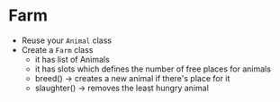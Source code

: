 # Farm

- Reuse your `Animal` class
- Create a `Farm` class
  - it has list of Animals
  - it has slots which defines the number of free places for animals
  - breed() -> creates a new animal if there's place for it
  - slaughter() -> removes the least hungry animal
